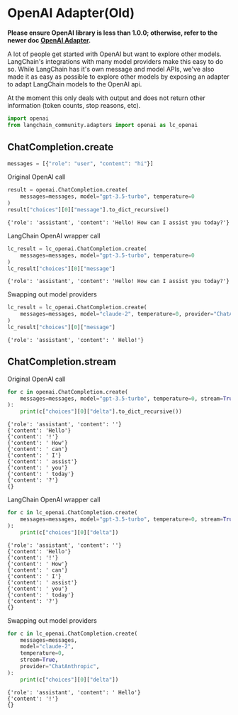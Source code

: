 # OpenAI Adapter(Old)

**Please ensure OpenAI library is less than 1.0.0; otherwise, refer to the newer doc [OpenAI Adapter](/docs/integrations/adapters/openai/).**

A lot of people get started with OpenAI but want to explore other models. LangChain's integrations with many model providers make this easy to do so. While LangChain has it's own message and model APIs, we've also made it as easy as possible to explore other models by exposing an adapter to adapt LangChain models to the OpenAI api.

At the moment this only deals with output and does not return other information (token counts, stop reasons, etc).


```python
import openai
from langchain_community.adapters import openai as lc_openai
```

## ChatCompletion.create


```python
messages = [{"role": "user", "content": "hi"}]
```

Original OpenAI call


```python
result = openai.ChatCompletion.create(
    messages=messages, model="gpt-3.5-turbo", temperature=0
)
result["choices"][0]["message"].to_dict_recursive()
```




    {'role': 'assistant', 'content': 'Hello! How can I assist you today?'}



LangChain OpenAI wrapper call


```python
lc_result = lc_openai.ChatCompletion.create(
    messages=messages, model="gpt-3.5-turbo", temperature=0
)
lc_result["choices"][0]["message"]
```




    {'role': 'assistant', 'content': 'Hello! How can I assist you today?'}



Swapping out model providers


```python
lc_result = lc_openai.ChatCompletion.create(
    messages=messages, model="claude-2", temperature=0, provider="ChatAnthropic"
)
lc_result["choices"][0]["message"]
```




    {'role': 'assistant', 'content': ' Hello!'}



## ChatCompletion.stream

Original OpenAI call


```python
for c in openai.ChatCompletion.create(
    messages=messages, model="gpt-3.5-turbo", temperature=0, stream=True
):
    print(c["choices"][0]["delta"].to_dict_recursive())
```

    {'role': 'assistant', 'content': ''}
    {'content': 'Hello'}
    {'content': '!'}
    {'content': ' How'}
    {'content': ' can'}
    {'content': ' I'}
    {'content': ' assist'}
    {'content': ' you'}
    {'content': ' today'}
    {'content': '?'}
    {}
    

LangChain OpenAI wrapper call


```python
for c in lc_openai.ChatCompletion.create(
    messages=messages, model="gpt-3.5-turbo", temperature=0, stream=True
):
    print(c["choices"][0]["delta"])
```

    {'role': 'assistant', 'content': ''}
    {'content': 'Hello'}
    {'content': '!'}
    {'content': ' How'}
    {'content': ' can'}
    {'content': ' I'}
    {'content': ' assist'}
    {'content': ' you'}
    {'content': ' today'}
    {'content': '?'}
    {}
    

Swapping out model providers


```python
for c in lc_openai.ChatCompletion.create(
    messages=messages,
    model="claude-2",
    temperature=0,
    stream=True,
    provider="ChatAnthropic",
):
    print(c["choices"][0]["delta"])
```

    {'role': 'assistant', 'content': ' Hello'}
    {'content': '!'}
    {}
    
